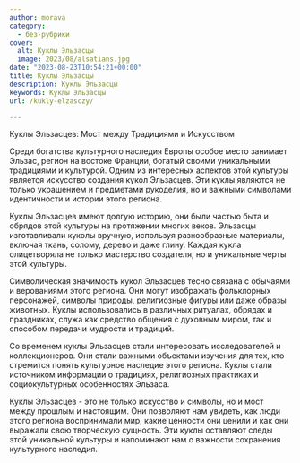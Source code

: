 ```yaml
---
author: morava
category:
  - без-рубрики
cover:
  alt: Куклы Эльзасцы
  image: 2023/08/alsatians.jpg
date: "2023-08-23T10:54:21+00:00"
title: Куклы Эльзасцы
description: Куклы Эльзасцы
keywords: Куклы Эльзасцы
url: /kukly-elzasczy/

---
```

Куклы Эльзасцев: Мост между Традициями и Искусством

Среди богатства культурного наследия Европы особое место занимает Эльзас, регион на востоке Франции, богатый своими уникальными традициями и культурой. Одним из интересных аспектов этой культуры является искусство создания кукол Эльзасцев. Эти куклы являются не только украшением и предметами рукоделия, но и важными символами идентичности и истории этого региона.

Куклы Эльзасцев имеют долгую историю, они были частью быта и обрядов этой культуры на протяжении многих веков. Эльзасцы изготавливали куколы вручную, используя разнообразные материалы, включая ткань, солому, дерево и даже глину. Каждая кукла олицетворяла не только мастерство создателя, но и уникальные черты этой культуры.

Символическая значимость кукол Эльзасцев тесно связана с обычаями и верованиями этого региона. Они могут изображать фольклорных персонажей, символы природы, религиозные фигуры или даже образы животных. Куклы использовались в различных ритуалах, обрядах и праздниках, служа как средство общения с духовным миром, так и способом передачи мудрости и традиций.

Со временем куклы Эльзасцев стали интересовать исследователей и коллекционеров. Они стали важными объектами изучения для тех, кто стремится понять культурное наследие этого региона. Куклы стали источником информации о традициях, религиозных практиках и социокультурных особенностях Эльзаса.

Куклы Эльзасцев \- это не только искусство и символы, но и мост между прошлым и настоящим. Они позволяют нам увидеть, как люди этого региона воспринимали мир, какие ценности они ценили и как они выражали свою творческую сущность. Эти куклы оставляют следы этой уникальной культуры и напоминают нам о важности сохранения культурного наследия.
